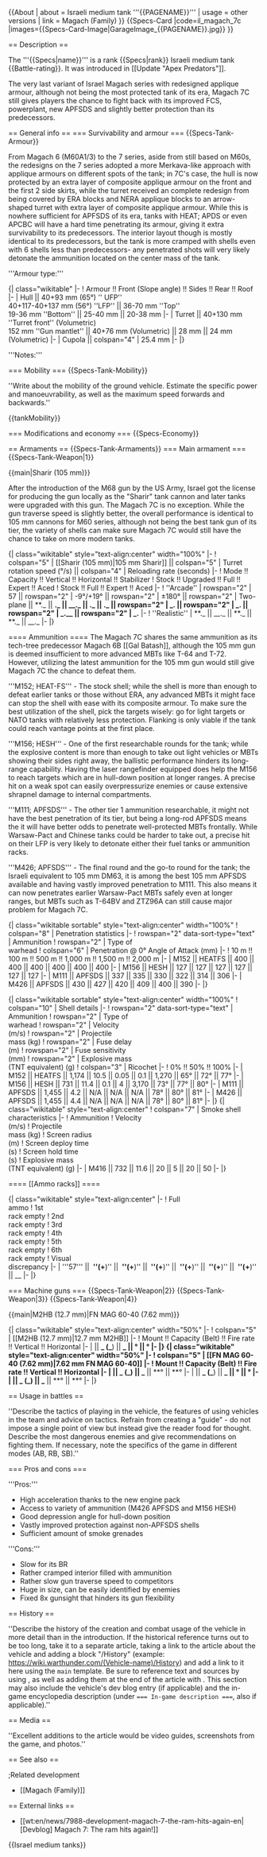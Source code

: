 {{About
| about = Israeli medium tank '''{{PAGENAME}}'''
| usage = other versions
| link = Magach (Family)
}}
{{Specs-Card
|code=il_magach_7c
|images={{Specs-Card-Image|GarageImage_{{PAGENAME}}.jpg}}
}}

== Description ==

<!-- ''In the description, the first part should be about the history of the creation and combat usage of the vehicle, as well as its key features. In the second part, tell the reader about the ground vehicle in the game. Insert a screenshot of the vehicle, so that if the novice player does not remember the vehicle by name, he will immediately understand what kind of vehicle the article is talking about.'' -->

The '''{{Specs|name}}''' is a rank {{Specs|rank}} Israeli medium tank {{Battle-rating}}. It was introduced in [[Update "Apex Predators"]].

The very last variant of Israel Magach series with redesigned applique armour, although not being the most protected tank of its era, Magach 7C still gives players the chance to fight back with its improved FCS, powerplant, new APFSDS and slightly better protection than its predecessors.

== General info ==
=== Survivability and armour ===
{{Specs-Tank-Armour}}

<!-- ''Describe armour protection. Note the most well protected and key weak areas. Appreciate the layout of modules as well as the number and location of crew members. Is the level of armour protection sufficient, is the placement of modules helpful for survival in combat? If necessary use a visual template to indicate the most secure and weak zones of the armour.'' -->

From Magach 6 (M60A1/3) to the 7 series, aside from still based on M60s, the redesigns on the 7 series adopted a more Merkava-like approach with applique armours on different spots of the tank; in 7C's case, the hull is now protected by an extra layer of composite applique armour on the front and the first 2 side skirts, while the turret received an complete redesign from being covered by ERA blocks and NERA applique blocks to an arrow-shaped turret with extra layer of composite applique armour. While this is nowhere sufficient for APFSDS of its era, tanks with HEAT; APDS or even APCBC will have a hard time penetrating its armour, giving it extra survivability to its predecessors. The interior layout though is mostly identical to its predecessors, but the tank is more cramped with shells even with 6 shells less than predecessors- any penetrated shots will very likely detonate the ammunition located on the center mass of the tank.

'''Armour type:''' <!-- The types of armour present on the vehicle and their general locations -->

<!-- Example: * Rolled homogeneous armour (Front, Side, Rear, Hull roof)
* Cast homogeneous armour (Turret, Transmission area) -->

{| class="wikitable"
|-
! Armour !! Front (Slope angle) !! Sides !! Rear !! Roof
|-
| Hull || 40+93 mm (65°) '' UFP'' <br> 40+117-40+137 mm (56°) ''LFP'' || 36-70 mm ''Top'' <br> 19-36 mm ''Bottom'' || 25-40 mm || 20-38 mm
|-
| Turret || 40+130 mm ''Turret front'' (Volumetric) <br> 152 mm ''Gun mantlet'' || 40+76 mm (Volumetric) || 28 mm || 24 mm (Volumetric)
|-
| Cupola || colspan="4" | 25.4 mm
|-
|}

'''Notes:''' <!-- Any additional notes which the user needs to be aware of -->

<!-- Example: * Suspension wheels are 20 mm thick, tracks are 30 mm thick, and torsion bars are 60 mm thick. -->

=== Mobility ===
{{Specs-Tank-Mobility}}

<!-- ''Write about the mobility of the ground vehicle. Estimate the specific power and manoeuvrability, as well as the maximum speed forwards and backwards.'' -->

''Write about the mobility of the ground vehicle. Estimate the specific power and manoeuvrability, as well as the maximum speed forwards and backwards.''

{{tankMobility}}

=== Modifications and economy ===
{{Specs-Economy}}

== Armaments ==
{{Specs-Tank-Armaments}}
=== Main armament ===
{{Specs-Tank-Weapon|1}}

<!-- ''Give the reader information about the characteristics of the main gun. Assess its effectiveness in a battle based on the reloading speed, ballistics and the power of shells. Do not forget about the flexibility of the fire, that is how quickly the cannon can be aimed at the target, open fire on it and aim at another enemy. Add a link to the main article on the gun: <code><nowiki>{{main|Name of the weapon}}</nowiki></code>. Describe in general terms the ammunition available for the main gun. Give advice on how to use them and how to fill the ammunition storage.'' -->

{{main|Sharir (105 mm)}}

After the introduction of the M68 gun by the US Army, Israel got the license for producing the gun locally as the "Sharir" tank cannon and later tanks were upgraded with this gun. The Magach 7C is no exception. While the gun traverse speed is slightly better, the overall performance is identical to 105 mm cannons for M60 series, although not being the best tank gun of its tier, the variety of shells can make sure Magach 7C would still have the chance to take on more modern tanks.

{| class="wikitable" style="text-align:center" width="100%"
|-
! colspan="5" | [[Sharir (105 mm)|105 mm Sharir]] || colspan="5" | Turret rotation speed (°/s) || colspan="4" | Reloading rate (seconds)
|-
! Mode !! Capacity !! Vertical !! Horizontal !! Stabilizer
! Stock !! Upgraded !! Full !! Expert !! Aced
! Stock !! Full !! Expert !! Aced
|-
! ''Arcade''
| rowspan="2" | 57 || rowspan="2" | -9°/+19° || rowspan="2" | ±180° || rowspan="2" | Two-plane || **.\_ || **._ || \_\_._ || **.\_ || **._ || rowspan="2" | _.** || rowspan="2" | \_.** || rowspan="2" | _.\_\_ || rowspan="2" | _.**
|-
! ''Realistic''
| **._ || \_\_._ || **.\_ || **._ || \_\_._
|-
|}

==== Ammunition ====
The Magach 7C shares the same ammunition as its tech-tree predecessor Magach 6B [[Gal Batash]], although the 105 mm gun is deemed insufficient to more advanced MBTs like T-64 and T-72. However, utilizing the latest ammunition for the 105 mm gun would still give Magach 7C the chance to defeat them.

'''M152; HEAT-FS''' - The stock shell; while the shell is more than enough to defeat earlier tanks or those without ERA, any advanced MBTs it might face can stop the shell with ease with its composite armour. To make sure the best utilization of the shell, pick the targets wisely: go for light targets or NATO tanks with relatively less protection. Flanking is only viable if the tank could reach vantage points at the first place.

'''M156; HESH''' - One of the first researchable rounds for the tank; while the explosive content is more than enough to take out light vehicles or MBTs showing their sides right away, the ballistic performance hinders its long-range capability. Having the laser rangefinder equipped does help the M156 to reach targets which are in hull-down position at longer ranges. A precise hit on a weak spot can easily overpressurize enemies or cause extensive shrapnel damage to internal compartments.

'''M111; APFSDS''' - The other tier 1 ammunition researchable, it might not have the best penetration of its tier, but being a long-rod APFSDS means the it will have better odds to penetrate well-protected MBTs frontally. While Warsaw-Pact and Chinese tanks could be harder to take out, a precise hit on their LFP is very likely to detonate either their fuel tanks or ammunition racks.

'''M426; APFSDS''' - The final round and the go-to round for the tank; the Israeli equivalent to 105 mm DM63, it is among the best 105 mm APFSDS available and having vastly improved penetration to M111. This also means it can now penetrates earlier Warsaw-Pact MBTs safely even at longer ranges, but MBTs such as T-64BV and ZTZ96A can still cause major problem for Magach 7C.

{| class="wikitable sortable" style="text-align:center" width="100%"
! colspan="8" | Penetration statistics
|-
! rowspan="2" data-sort-type="text" | Ammunition
! rowspan="2" | Type of<br>warhead
! colspan="6" | Penetration @ 0° Angle of Attack (mm)
|-
! 10 m !! 100 m !! 500 m !! 1,000 m !! 1,500 m !! 2,000 m
|-
| M152 || HEATFS || 400 || 400 || 400 || 400 || 400 || 400
|-
| M156 || HESH || 127 || 127 || 127 || 127 || 127 || 127
|-
| M111 || APFSDS || 337 || 335 || 330 || 322 || 314 || 306
|-
| M426 || APFSDS || 430 || 427 || 420 || 409 || 400 || 390
|-
|}

{| class="wikitable sortable" style="text-align:center" width="100%"
! colspan="10" | Shell details
|-
! rowspan="2" data-sort-type="text" | Ammunition
! rowspan="2" | Type of<br>warhead
! rowspan="2" | Velocity<br>(m/s)
! rowspan="2" | Projectile<br>mass (kg)
! rowspan="2" | Fuse delay<br>(m)
! rowspan="2" | Fuse sensitivity<br>(mm)
! rowspan="2" | Explosive mass<br>(TNT equivalent) (g)
! colspan="3" | Ricochet
|-
! 0% !! 50% !! 100%
|-
| M152 || HEATFS || 1,174 || 10.5 || 0.05 || 0.1 || 1,270 || 65° || 72° || 77°
|-
| M156 || HESH || 731 || 11.4 || 0.1 || 4 || 3,170 || 73° || 77° || 80°
|-
| M111 || APFSDS || 1,455 || 4.2 || N/A || N/A || N/A || 78° || 80° || 81°
|-
| M426 || APFSDS || 1,455 || 4.4 || N/A || N/A || N/A || 78° || 80° || 81°
|-
|}
{| class="wikitable" style="text-align:center"
! colspan="7" | Smoke shell characteristics
|-
! Ammunition
! Velocity<br>(m/s)
! Projectile<br>mass (kg)
! Screen radius<br>(m)
! Screen deploy time<br>(s)
! Screen hold time<br>(s)
! Explosive mass<br>(TNT equivalent) (g)
|-
| M416 || 732 || 11.6 || 20 || 5 || 20 || 50
|-
|}

==== [[Ammo racks]] ====

<!-- [[File:Ammoracks_{{PAGENAME}}.png|right|thumb|x250px|[[Ammo racks]] of the {{PAGENAME}}]] -->
<!-- '''Last updated:''' -->

{| class="wikitable" style="text-align:center"
|-
! Full<br>ammo
! 1st<br>rack empty
! 2nd<br>rack empty
! 3rd<br>rack empty
! 4th<br>rack empty
! 5th<br>rack empty
! 6th<br>rack empty
! Visual<br>discrepancy
|-
| '''57''' || **&nbsp;''(+**)'' || **&nbsp;''(+**)'' || **&nbsp;''(+**)'' || **&nbsp;''(+**)'' || **&nbsp;''(+**)'' || **&nbsp;''(+**)'' || \_\_
|-
|}

=== Machine guns ===
{{Specs-Tank-Weapon|2}}
{{Specs-Tank-Weapon|3}}
{{Specs-Tank-Weapon|4}}

<!-- ''Offensive and anti-aircraft machine guns not only allow you to fight some aircraft but also are effective against lightly armoured vehicles. Evaluate machine guns and give recommendations on its use.'' -->

{{main|M2HB (12.7 mm)|FN MAG 60-40 (7.62 mm)}}

{| class="wikitable" style="text-align:center" width="50%"
|-
! colspan="5" | [[M2HB (12.7 mm)|12.7 mm M2HB]]
|-
! Mount !! Capacity (Belt) !! Fire rate !! Vertical !! Horizontal
|-
| || **_ (_**) || **\_ || **° || **°
|-
|}
{| class="wikitable" style="text-align:center" width="50%"
|-
! colspan="5" | [[FN MAG 60-40 (7.62 mm)|7.62 mm FN MAG 60-40]]
|-
! Mount !! Capacity (Belt) !! Fire rate !! Vertical !! Horizontal
|-
| || \_** (**_) || _** || **° || **°
|-
| || **_ (_**) || **\_ || **° || **°
|-
| || \_** (**_) || _** || **° || **°
|-
|}

== Usage in battles ==

<!-- ''Describe the tactics of playing in the vehicle, the features of using vehicles in the team and advice on tactics. Refrain from creating a "guide" - do not impose a single point of view but instead give the reader food for thought. Describe the most dangerous enemies and give recommendations on fighting them. If necessary, note the specifics of the game in different modes (AB, RB, SB).'' -->

''Describe the tactics of playing in the vehicle, the features of using vehicles in the team and advice on tactics. Refrain from creating a "guide" - do not impose a single point of view but instead give the reader food for thought. Describe the most dangerous enemies and give recommendations on fighting them. If necessary, note the specifics of the game in different modes (AB, RB, SB).''

=== Pros and cons ===

<!-- ''Summarise and briefly evaluate the vehicle in terms of its characteristics and combat effectiveness. Mark its pros and cons in a bulleted list. Try not to use more than 6 points for each of the characteristics. Avoid using categorical definitions such as "bad", "good" and the like - use substitutions with softer forms such as "inadequate" and "effective".'' -->

'''Pros:'''

- High acceleration thanks to the new engine pack
- Access to variety of ammunition (M426 APFSDS and M156 HESH)
- Good depression angle for hull-down position
- Vastly improved protection against non-APFSDS shells
- Sufficient amount of smoke grenades

'''Cons:'''

- Slow for its BR
- Rather cramped interior filled with ammunition
- Rather slow gun traverse speed to competitors
- Huge in size, can be easily identified by enemies
- Fixed 8x gunsight that hinders its gun flexibility

== History ==

<!-- ''Describe the history of the creation and combat usage of the vehicle in more detail than in the introduction. If the historical reference turns out to be too long, take it to a separate article, taking a link to the article about the vehicle and adding a block "/History" (example: <nowiki>https://wiki.warthunder.com/(Vehicle-name)/History</nowiki>) and add a link to it here using the <code>main</code> template. Be sure to reference text and sources by using <code><nowiki><ref></ref></nowiki></code>, as well as adding them at the end of the article with <code><nowiki><references /></nowiki></code>. This section may also include the vehicle's dev blog entry (if applicable) and the in-game encyclopedia description (under <code><nowiki>=== In-game description ===</nowiki></code>, also if applicable).'' -->

''Describe the history of the creation and combat usage of the vehicle in more detail than in the introduction. If the historical reference turns out to be too long, take it to a separate article, taking a link to the article about the vehicle and adding a block "/History" (example: <nowiki>https://wiki.warthunder.com/(Vehicle-name)/History</nowiki>) and add a link to it here using the <code>main</code> template. Be sure to reference text and sources by using <code><nowiki><ref></ref></nowiki></code>, as well as adding them at the end of the article with <code><nowiki><references /></nowiki></code>. This section may also include the vehicle's dev blog entry (if applicable) and the in-game encyclopedia description (under <code><nowiki>=== In-game description ===</nowiki></code>, also if applicable).''

== Media ==

<!-- ''Excellent additions to the article would be video guides, screenshots from the game, and photos.'' -->

''Excellent additions to the article would be video guides, screenshots from the game, and photos.''

== See also ==

<!-- ''Links to the articles on the War Thunder Wiki that you think will be useful for the reader, for example:''
* ''reference to the series of the vehicles;''
* ''links to approximate analogues of other nations and research trees.'' -->

;Related development

- [[Magach (Family)]]

== External links ==

<!-- ''Paste links to sources and external resources, such as:''
* ''topic on the official game forum;''
* ''other literature.'' -->

- [[wt:en/news/7988-development-magach-7-the-ram-hits-again-en|[Devblog] Magach 7: The ram hits again!]]

{{Israel medium tanks}}
